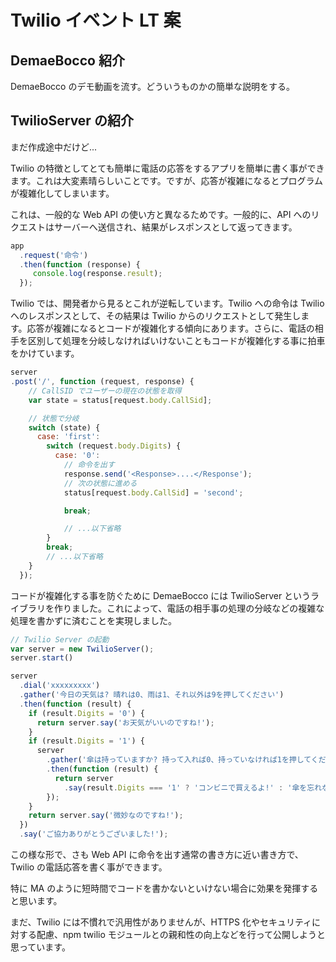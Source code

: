 # Twilio イベント LT 案
## DemaeBocco 紹介
DemaeBocco のデモ動画を流す。どういうものかの簡単な説明をする。


## TwilioServer の紹介
まだ作成途中だけど...

Twilio の特徴としてとても簡単に電話の応答をするアプリを簡単に書く事ができます。これは大変素晴らしいことです。ですが、応答が複雑になるとプログラムが複雑化してしまいます。

これは、一般的な Web API の使い方と異なるためです。一般的に、API へのリクエストはサーバーへ送信され、結果がレスポンスとして返ってきます。

```javascript
app
  .request('命令')
  .then(function (response) {
     console.log(response.result);
  });
```

Twilio では、開発者から見るとこれが逆転しています。Twilio への命令は Twilio へのレスポンスとして、その結果は Twilio からのリクエストとして発生します。応答が複雑になるとコードが複雑化する傾向にあります。さらに、電話の相手を区別して処理を分岐しなければいけないこともコードが複雑化する事に拍車をかけています。

```javascript
server
.post('/', function (request, response) {
    // CallSID でユーザーの現在の状態を取得
    var state = status[request.body.CallSid];

    // 状態で分岐
    switch (state) {
      case: 'first':
        switch (request.body.Digits) {
          case: '0':
            // 命令を出す
            response.send('<Response>....</Response');
            // 次の状態に進める
            status[request.body.CallSid] = 'second';

            break;

            // ...以下省略
        }
        break;
        // ...以下省略
    }
  });
````

コードが複雑化する事を防ぐために DemaeBocco には TwilioServer というライブラリを作りました。これによって、電話の相手事の処理の分岐などの複雑な処理を書かずに済むことを実現しました。

```javascript
// Twilio Server の起動
var server = new TwilioServer();
server.start()
```

```javascript
server
  .dial('xxxxxxxxx')
  .gather('今日の天気は? 晴れは0、雨は1、それ以外は9を押してください')
  .then(function (result) {
    if (result.Digits = '0') {
      return server.say('お天気がいいのですね!');
    }
    if (result.Digits = '1') {
      server
        .gather('傘は持っていますか? 持って入れば0、持っていなければ1を押してください')
        .then(function (result) {
          return server
            .say(result.Digits === '1' ? 'コンビニで買えるよ!' : '傘を忘れないように!');
        });
    }
    return server.say('微妙なのですね!');
  })
  .say('ご協力ありがとうございました!');
```

この様な形で、さも Web API に命令を出す通常の書き方に近い書き方で、Twilio の電話応答を書く事ができます。

特に MA のように短時間でコードを書かないといけない場合に効果を発揮すると思います。

まだ、Twilio には不慣れで汎用性がありませんが、HTTPS 化やセキュリティに対する配慮、npm twilio モジュールとの親和性の向上などを行って公開しようと思っています。
